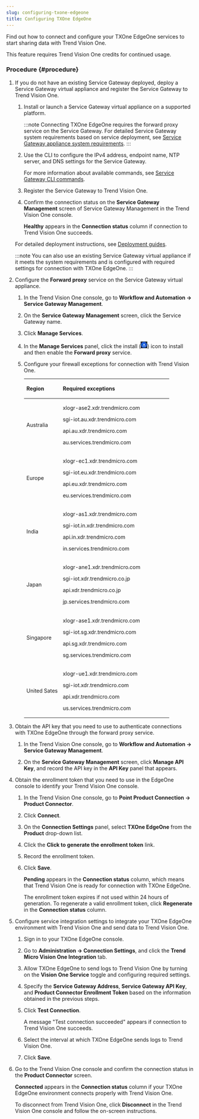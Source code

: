 ```yaml
---
slug: configuring-txone-edgeone
title: Configuring TXOne EdgeOne
---
```


Find out how to connect and configure your TXOne EdgeOne services to start sharing data with Trend Vision One.

This feature requires Trend Vision One credits for continued usage.

### Procedure {#procedure}

1.  If you do not have an existing Service Gateway deployed, deploy a Service Gateway virtual appliance and register the Service Gateway to Trend Vision One.

    1.  Install or launch a Service Gateway virtual appliance on a supported platform.

        :::note
        Connecting TXOne EdgeOne requires the forward proxy service on the Service Gateway. For detailed Service Gateway system requirements based on service deployment, see [Service Gateway appliance system requirements](sg-sys-requirements.md).
        :::

    2.  Use the CLI to configure the IPv4 address, endpoint name, NTP server, and DNS settings for the Service Gateway.

        For more information about available commands, see [Service Gateway CLI commands](service-gateway-cli-commands.md).

    3.  Register the Service Gateway to Trend Vision One.

    4.  Confirm the connection status on the **Service Gateway Management** screen of Service Gateway Management in the Trend Vision One console.

        **Healthy** appears in the **Connection status** column if connection to Trend Vision One succeeds.

    For detailed deployment instructions, see [Deployment guides](deployment-guides.md).

    :::note
    You can also use an existing Service Gateway virtual appliance if it meets the system requirements and is configured with required settings for connection with TXOne EdgeOne.
    :::

2.  Configure the **Forward proxy** service on the Service Gateway virtual appliance.

    1.  In the Trend Vision One console, go to **Workflow and Automation → Service Gateway Management**.

    2.  On the **Service Gateway Management** screen, click the Service Gateway name.

    3.  Click **Manage Services**.

    4.  In the **Manage Services** panel, click the install (![](/images/SG2_install_icon=GUID-feef28dd-2ddb-4093-b4e4-5455a0b110bb.webp)) icon to install and then enable the **Forward proxy** service.

    5.  Configure your firewall exceptions for connection with Trend Vision One.

        <table>
        <colgroup>
        <col style="width: 25%" />
        <col style="width: 75%" />
        </colgroup>
        <thead>
        <tr>
        <th><p>Region</p></th>
        <th><p>Required exceptions</p></th>
        </tr>
        </thead>
        <tbody>
        <tr>
        <td><p>Australia</p></td>
        <td><p>xlogr-ase2.xdr.trendmicro.com</p>
        <p>sgi-iot.au.xdr.trendmicro.com</p>
        <p>api.au.xdr.trendmicro.com</p>
        <p>au.services.trendmicro.com</p></td>
        </tr>
        <tr>
        <td><p>Europe</p></td>
        <td><p>xlogr-ec1.xdr.trendmicro.com</p>
        <p>sgi-iot.eu.xdr.trendmicro.com</p>
        <p>api.eu.xdr.trendmicro.com</p>
        <p>eu.services.trendmicro.com</p></td>
        </tr>
        <tr>
        <td><p>India</p></td>
        <td><p>xlogr-as1.xdr.trendmicro.com</p>
        <p>sgi-iot.in.xdr.trendmicro.com</p>
        <p>api.in.xdr.trendmicro.com</p>
        <p>in.services.trendmicro.com</p></td>
        </tr>
        <tr>
        <td><p>Japan</p></td>
        <td><p>xlogr-ane1.xdr.trendmicro.com</p>
        <p>sgi-iot.xdr.trendmicro.co.jp</p>
        <p>api.xdr.trendmicro.co.jp</p>
        <p>jp.services.trendmicro.com</p></td>
        </tr>
        <tr>
        <td><p>Singapore</p></td>
        <td><p>xlogr-ase1.xdr.trendmicro.com</p>
        <p>sgi-iot.sg.xdr.trendmicro.com</p>
        <p>api.sg.xdr.trendmicro.com</p>
        <p>sg.services.trendmicro.com</p></td>
        </tr>
        <tr>
        <td><p>United Sates</p></td>
        <td><p>xlogr-ue1.xdr.trendmicro.com</p>
        <p>sgi-iot.xdr.trendmicro.com</p>
        <p>api.xdr.trendmicro.com</p>
        <p>us.services.trendmicro.com</p></td>
        </tr>
        </tbody>
        </table>

3.  Obtain the API key that you need to use to authenticate connections with TXOne EdgeOne through the forward proxy service.

    1.  In the Trend Vision One console, go to **Workflow and Automation → Service Gateway Management**.

    2.  On the **Service Gateway Management** screen, click **Manage API Key**, and record the API key in the **API Key** panel that appears.

4.  Obtain the enrollment token that you need to use in the EdgeOne console to identify your Trend Vision One console.

    1.  In the Trend Vision One console, go to **Point Product Connection → Product Connector**.

    2.  Click **Connect**.

    3.  On the **Connection Settings** panel, select **TXOne EdgeOne** from the **Product** drop-down list.

    4.  Click the **Click to generate the enrollment token** link.

    5.  Record the enrollment token.

    6.  Click **Save**.

        **Pending** appears in the **Connection status** column, which means that Trend Vision One is ready for connection with TXOne EdgeOne.

        The enrollment token expires if not used within 24 hours of generation. To regenerate a valid enrollment token, click **Regenerate** in the **Connection status** column.

5.  Configure service integration settings to integrate your TXOne EdgeOne environment with Trend Vision One and send data to Trend Vision One.

    1.  Sign in to your TXOne EdgeOne console.

    2.  Go to **Administration → Connection Settings**, and click the **Trend Micro Vision One Integration** tab.

    3.  Allow TXOne EdgeOne to send logs to Trend Vision One by turning on the **Vision One Service** toggle and configuring required settings.

    4.  Specify the **Service Gateway Address**, **Service Gateway API Key**, and **Product Connector Enrollment Token** based on the information obtained in the previous steps.

    5.  Click **Test Connection**.

        A message "Test connection succeeded" appears if connection to Trend Vision One succeeds.

    6.  Select the interval at which TXOne EdgeOne sends logs to Trend Vision One.

    7.  Click **Save**.

6.  Go to the Trend Vision One console and confirm the connection status in the **Product Connector** screen.

    **Connected** appears in the **Connection status** column if your TXOne EdgeOne environment connects properly with Trend Vision One.

    To disconnect from Trend Vision One, click **Disconnect** in the Trend Vision One console and follow the on-screen instructions.
